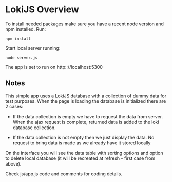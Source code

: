 LokiJS Overview
===============

To install needed packages make sure you have a recent node version and npm installed.
Run:

```
npm install
```

Start local server running:
```
node server.js
```

The app is set to run on http:://localhost:5300


Notes
-----

This simple app uses a LokiJS database with a collection of dummy data for test purposes.
When the page is loading the database is initialized there are 2 cases:

 * If the data collection is empty we have to request the data from server. 
 When the ajax request is complete, returned data is added to the loki database collection.
 
 * If the data collection is not empty then we just display the data.
 No request to bring data is made as we already have it stored locally
 
 On the interface you will see the data table with sorting options and
 option to delete local database (it will be recreated at refresh - first case from above).
  
 Check js/app.js code and comments for coding details. 
 